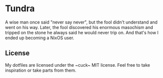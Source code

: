 # Tundra

A wise man once said "never say never", but the fool didn't understand and went on his way.
Later, the fool discovered his enormous masochism and tripped on the stone he always said he would
never trip on. And that's how I ended up becoming a NixOS user.

## License

My dotfiles are licensed under the ~cuck~ MIT license. Feel free to take inspiration or take parts from them.
